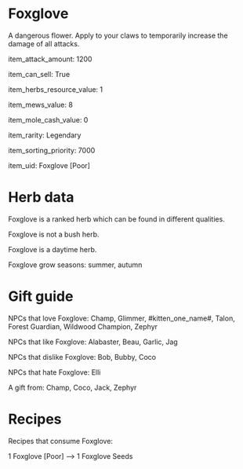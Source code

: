 # Foxglove

A dangerous flower. Apply to your claws to temporarily increase the damage of all attacks.

item_attack_amount: 1200

item_can_sell: True

item_herbs_resource_value: 1

item_mews_value: 8

item_mole_cash_value: 0

item_rarity: Legendary

item_sorting_priority: 7000

item_uid: Foxglove [Poor]

# Herb data

Foxglove is a ranked herb which can be found in different qualities.

Foxglove is not a bush herb.

Foxglove is a daytime herb.

Foxglove grow seasons: summer, autumn

# Gift guide

NPCs that love Foxglove: Champ, Glimmer, #kitten_one_name#, Talon, Forest Guardian, Wildwood Champion, Zephyr

NPCs that like Foxglove: Alabaster, Beau, Garlic, Jag

NPCs that dislike Foxglove: Bob, Bubby, Coco

NPCs that hate Foxglove: Elli

A gift from: Champ, Coco, Jack, Zephyr

# Recipes

Recipes that consume Foxglove:

1 Foxglove [Poor] --> 1 Foxglove Seeds